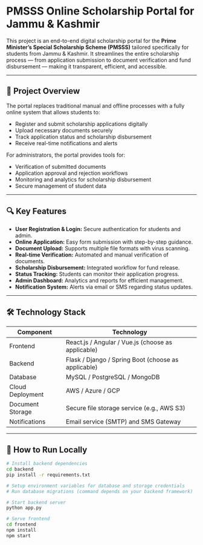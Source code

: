 # PMSSS Online Scholarship Portal for Jammu & Kashmir

This project is an end-to-end digital scholarship portal for the **Prime Minister’s Special Scholarship Scheme (PMSSS)** tailored specifically for students from Jammu & Kashmir. It streamlines the entire scholarship process — from application submission to document verification and fund disbursement — making it transparent, efficient, and accessible.

---

## 🎯 Project Overview

The portal replaces traditional manual and offline processes with a fully online system that allows students to:

- Register and submit scholarship applications digitally
- Upload necessary documents securely
- Track application status and scholarship disbursement
- Receive real-time notifications and alerts

For administrators, the portal provides tools for:

- Verification of submitted documents
- Application approval and rejection workflows
- Monitoring and analytics for scholarship disbursement
- Secure management of student data

---

## 🔍 Key Features

- **User Registration & Login:** Secure authentication for students and admin.
- **Online Application:** Easy form submission with step-by-step guidance.
- **Document Upload:** Supports multiple file formats with virus scanning.
- **Real-time Verification:** Automated and manual verification of documents.
- **Scholarship Disbursement:** Integrated workflow for fund release.
- **Status Tracking:** Students can monitor their application progress.
- **Admin Dashboard:** Analytics and reports for efficient management.
- **Notification System:** Alerts via email or SMS regarding status updates.

---

## 🛠 Technology Stack

| Component         | Technology                  |
|-------------------|-----------------------------|
| Frontend          | React.js / Angular / Vue.js (choose as applicable) |
| Backend           | Flask / Django / Spring Boot (choose as applicable) |
| Database          | MySQL / PostgreSQL / MongoDB |
| Cloud Deployment  | AWS / Azure / GCP            |
| Document Storage  | Secure file storage service (e.g., AWS S3) |
| Notifications     | Email service (SMTP) and SMS Gateway |

---

## 🚀 How to Run Locally

```bash
# Install backend dependencies
cd backend
pip install -r requirements.txt

# Setup environment variables for database and storage credentials
# Run database migrations (command depends on your backend framework)

# Start backend server
python app.py

# Serve frontend
cd frontend
npm install
npm start
